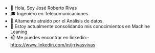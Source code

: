 - 👋 Hola, Soy José Roberto Rivas
- 🎓 Ingeniero en Telecomunicaciones 
- 👀 Altamente atraido por el Análisis de datos.
- 🌱 Estoy actualmente consolidando mis conocimientos en Machine Leaning
- 📫 Me puedes encontrar en linkedin:-https://www.linkedin.com/in/jrrivasvivas
